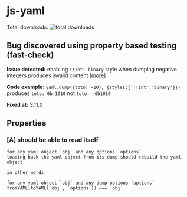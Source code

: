 # js-yaml

Total downloads: ![total downloads](https://img.shields.io/npm/dt/js-yaml.svg)

## Bug discovered using property based testing (fast-check)

**Issue detected:** enabling `!!int: binary` style when dumping negative integers produces invalid content \[[more](https://github.com/nodeca/js-yaml/pull/398)\]

**Code example:** `yaml.dump({toto: -10}, {styles:{'!!int':'binary'}})` produces `toto: 0b-1010` not `toto: -0b1010`

**Fixed at:** 3.11.0

## Properties

### [A] should be able to read itself

    for any yaml object `obj` and any options `options`
    loading back the yaml object from its dump should rebuild the yaml object

    in other words:

    for any yaml object `obj` and any dump options `options`
    fromYAML(toYAML(`obj`, `options`)) === `obj`
